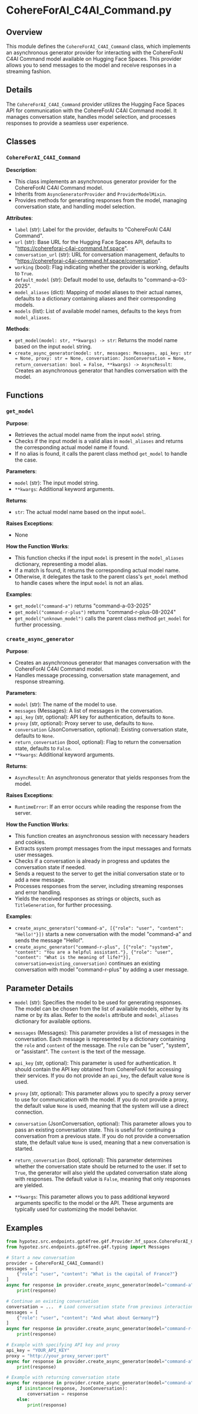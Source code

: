 # CohereForAI_C4AI_Command.py

## Overview

This module defines the `CohereForAI_C4AI_Command` class, which implements an asynchronous generator provider for interacting with the CohereForAI C4AI Command model available on Hugging Face Spaces. This provider allows you to send messages to the model and receive responses in a streaming fashion.

## Details

The `CohereForAI_C4AI_Command` provider utilizes the Hugging Face Spaces API for communication with the CohereForAI C4AI Command model. It manages conversation state, handles model selection, and processes responses to provide a seamless user experience.

## Classes

### `CohereForAI_C4AI_Command`

**Description**: 
- This class implements an asynchronous generator provider for the CohereForAI C4AI Command model.
- Inherits from `AsyncGeneratorProvider` and `ProviderModelMixin`.
- Provides methods for generating responses from the model, managing conversation state, and handling model selection.

**Attributes**:
- `label` (str): Label for the provider, defaults to "CohereForAI C4AI Command".
- `url` (str): Base URL for the Hugging Face Spaces API, defaults to "https://cohereforai-c4ai-command.hf.space".
- `conversation_url` (str): URL for conversation management, defaults to "https://cohereforai-c4ai-command.hf.space/conversation".
- `working` (bool): Flag indicating whether the provider is working, defaults to `True`.
- `default_model` (str): Default model to use, defaults to "command-a-03-2025".
- `model_aliases` (dict): Mapping of model aliases to their actual names, defaults to a dictionary containing aliases and their corresponding models.
- `models` (list): List of available model names, defaults to the keys from `model_aliases`.

**Methods**:
- `get_model(model: str, **kwargs) -> str`: Returns the model name based on the input `model` string.
- `create_async_generator(model: str, messages: Messages, api_key: str = None, proxy: str = None, conversation: JsonConversation = None, return_conversation: bool = False, **kwargs) -> AsyncResult`: Creates an asynchronous generator that handles conversation with the model. 

## Functions

### `get_model`

**Purpose**:
- Retrieves the actual model name from the input `model` string.
- Checks if the input model is a valid alias in `model_aliases` and returns the corresponding actual model name if found.
- If no alias is found, it calls the parent class method `get_model` to handle the case.

**Parameters**:
- `model` (str): The input model string.
- `**kwargs`: Additional keyword arguments.

**Returns**:
- `str`: The actual model name based on the input `model`.

**Raises Exceptions**:
- None

**How the Function Works**:
- This function checks if the input `model` is present in the `model_aliases` dictionary, representing a model alias. 
- If a match is found, it returns the corresponding actual model name.
- Otherwise, it delegates the task to the parent class's `get_model` method to handle cases where the input `model` is not an alias.

**Examples**:
- `get_model("command-a")` returns "command-a-03-2025"
- `get_model("command-r-plus")` returns "command-r-plus-08-2024"
- `get_model("unknown_model")` calls the parent class method `get_model` for further processing.

### `create_async_generator`

**Purpose**: 
- Creates an asynchronous generator that manages conversation with the CohereForAI C4AI Command model. 
- Handles message processing, conversation state management, and response streaming.

**Parameters**:
- `model` (str): The name of the model to use.
- `messages` (Messages): A list of messages in the conversation.
- `api_key` (str, optional): API key for authentication, defaults to `None`.
- `proxy` (str, optional): Proxy server to use, defaults to `None`.
- `conversation` (JsonConversation, optional): Existing conversation state, defaults to `None`.
- `return_conversation` (bool, optional): Flag to return the conversation state, defaults to `False`.
- `**kwargs`: Additional keyword arguments.

**Returns**:
- `AsyncResult`: An asynchronous generator that yields responses from the model.

**Raises Exceptions**:
- `RuntimeError`: If an error occurs while reading the response from the server.

**How the Function Works**:
- This function creates an asynchronous session with necessary headers and cookies.
- Extracts system prompt messages from the input messages and formats user messages.
- Checks if a conversation is already in progress and updates the conversation state if needed.
- Sends a request to the server to get the initial conversation state or to add a new message.
- Processes responses from the server, including streaming responses and error handling.
- Yields the received responses as strings or objects, such as `TitleGeneration`, for further processing.

**Examples**:
- `create_async_generator("command-a", [{"role": "user", "content": "Hello!"}])` starts a new conversation with the model "command-a" and sends the message "Hello!".
- `create_async_generator("command-r-plus", [{"role": "system", "content": "You are a helpful assistant."}, {"role": "user", "content": "What is the meaning of life?"}], conversation=existing_conversation)` continues an existing conversation with model "command-r-plus" by adding a user message.

## Parameter Details

- `model` (str): Specifies the model to be used for generating responses. The model can be chosen from the list of available models, either by its name or by its alias. Refer to the `models` attribute and `model_aliases` dictionary for available options.

- `messages` (Messages): This parameter provides a list of messages in the conversation. Each message is represented by a dictionary containing the `role` and `content` of the message. The `role` can be "user", "system", or "assistant". The `content` is the text of the message.

- `api_key` (str, optional): This parameter is used for authentication. It should contain the API key obtained from CohereForAI for accessing their services. If you do not provide an `api_key`, the default value `None` is used.

- `proxy` (str, optional): This parameter allows you to specify a proxy server to use for communication with the model. If you do not provide a proxy, the default value `None` is used, meaning that the system will use a direct connection.

- `conversation` (JsonConversation, optional): This parameter allows you to pass an existing conversation state. This is useful for continuing a conversation from a previous state. If you do not provide a conversation state, the default value `None` is used, meaning that a new conversation is started.

- `return_conversation` (bool, optional): This parameter determines whether the conversation state should be returned to the user. If set to `True`, the generator will also yield the updated conversation state along with responses. The default value is `False`, meaning that only responses are yielded. 

- `**kwargs`: This parameter allows you to pass additional keyword arguments specific to the model or the API. These arguments are typically used for customizing the model behavior.

## Examples

```python
from hypotez.src.endpoints.gpt4free.g4f.Provider.hf_space.CohereForAI_C4AI_Command import CohereForAI_C4AI_Command
from hypotez.src.endpoints.gpt4free.g4f.typing import Messages

# Start a new conversation
provider = CohereForAI_C4AI_Command()
messages = [
    {"role": "user", "content": "What is the capital of France?"}
]
async for response in provider.create_async_generator(model="command-a", messages=messages):
    print(response)

# Continue an existing conversation
conversation = ...  # Load conversation state from previous interaction
messages = [
    {"role": "user", "content": "And what about Germany?"}
]
async for response in provider.create_async_generator(model="command-r-plus", messages=messages, conversation=conversation):
    print(response)
```

```python
# Example with specifying API key and proxy
api_key = "YOUR_API_KEY"
proxy = "http://your_proxy_server:port"
async for response in provider.create_async_generator(model="command-a", messages=messages, api_key=api_key, proxy=proxy):
    print(response)
```

```python
# Example with returning conversation state
async for response in provider.create_async_generator(model="command-a", messages=messages, return_conversation=True):
    if isinstance(response, JsonConversation):
        conversation = response
    else:
        print(response)